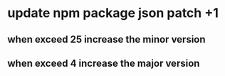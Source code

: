 # update npm package json patch +1
## when exceed 25 increase the minor version
## when exceed 4 increase the major version